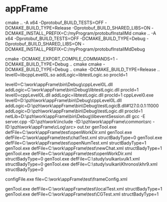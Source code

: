 # appFrame

cmake .. -A x64 -Dprotobuf_BUILD_TESTS=OFF -DCMAKE_BUILD_TYPE=Release -Dprotobuf_BUILD_SHARED_LIBS=ON -DCMAKE_INSTALL_PREFIX=C:/myProgram/protobufInstallMd
cmake .. -A x64 -Dprotobuf_BUILD_TESTS=OFF -DCMAKE_BUILD_TYPE=Debug -Dprotobuf_BUILD_SHARED_LIBS=ON -DCMAKE_INSTALL_PREFIX=C:/myProgram/protobufInstallMdDebug

cmake -DCMAKE_EXPORT_COMPILE_COMMANDS=1 -DCMAKE_BUILD_TYPE=Debug  ..
cmake cmake -DCMAKE_BUILD_TYPE=Debug ..
cmake -DCMAKE_BUILD_TYPE=Release ..
level0=libcppLevel0L.so addLogic=libtestLogic.so procId=1


level0=C:\work\appFrame\bin\Debug\cppLevel0L.dll addLogic=C:\work\appFrame\bin\Debug\libtestLogic.dll procId=1
level0=cppLevel0L.dll addLogic=libtestLogic.dll procId=1
cppLevel0.exe level0=D:\pzh\work\appFrame\bin\Debug\cppLevel0L.dll addLogic=D:\pzh\work\appFrame\bin\Debug\testLogicB.dll#127.0.0.1:11000 addLogic=D:\pzh\work\appFrame\bin\Debug\testLogic.dll procId=1 netLib=D:\pzh\work\appFrame\bin\Debug\libeventSession.dll
gcc -E server.cpp -ID:\pzh\work\include -ID:\pzh\work\appFrame\common\src -ID:\pzh\work\appFrame\cLog\src> out.txr
genTool.exe defFile=C:\work\appFrame\test\openWorkDir.xml
genTool.exe defFile=C:\work\appFrame\test\chatTest.xml structBadyType=0
genTool.exe defFile=C:\work\appFrame\test\openNumTest.xml structBadyType=1
genTool.exe defFile=C:\work\appFrame\test\newChat.xml structBadyType=1
genTool.exe defFile=C:\work\appFrame\test\openWorkDir.xml structBadyType=0
genTool.exe defFile=C:\study\vulkan\vulk1.xml structBadyType=0
genTool.exe defFile=C:\study\vulkan\Khronos\khr9.xml structBadyType=0

configFile.exe file=C:\work\appFrame\test\frameConfig.xml


genTool.exe defFile=C:\work\appFrame\test\localTest.xml structBadyType=1
genTool.exe defFile=C:\work\appFrame\test\CGTest.xml structBadyType=1
